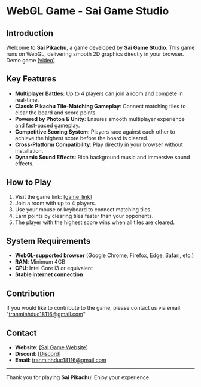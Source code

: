 # WebGL Game - Sai Game Studio

## Introduction
Welcome to **Sai Pikachu**, a game developed by **Sai Game Studio**. This game runs on WebGL, delivering smooth 2D graphics directly in your browser. Demo game [[video]](https://www.youtube.com/watch?v=-RpAziNE-GQ)

## Key Features
- **Multiplayer Battles**: Up to 4 players can join a room and compete in real-time.
- **Classic Pikachu Tile-Matching Gameplay**: Connect matching tiles to clear the board and score points.
- **Powered by Photon & Unity**: Ensures smooth multiplayer experience and fast-paced gameplay.
- **Competitive Scoring System**: Players race against each other to achieve the highest score before the board is cleared.
- **Cross-Platform Compatibility**: Play directly in your browser without installation.
- **Dynamic Sound Effects**: Rich background music and immersive sound effects.

## How to Play
1. Visit the game link: [[game_link]](https://tanhtt.github.io/WebglSaiPikachu/)
2. Join a room with up to 4 players.
3. Use your mouse or keyboard to connect matching tiles.
4. Earn points by clearing tiles faster than your opponents.
5. The player with the highest score wins when all tiles are cleared.

## System Requirements
- **WebGL-supported browser** (Google Chrome, Firefox, Edge, Safari, etc.)
- **RAM**: Minimum 4GB
- **CPU**: Intel Core i3 or equivalent
- **Stable internet connection**

## Contribution
If you would like to contribute to the game, please contact us via email: "tranminhduc18116@gmail.com"

## Contact
- **Website**: [[Sai Game Website]](https://saigame.studio/)
- **Discord**: [[Discord]](https://discord.com/invite/UU3YarmVde)
- **Email**: tranminhduc18116@gmail.com

---
Thank you for playing **Sai Pikachu**! Enjoy your experience.

